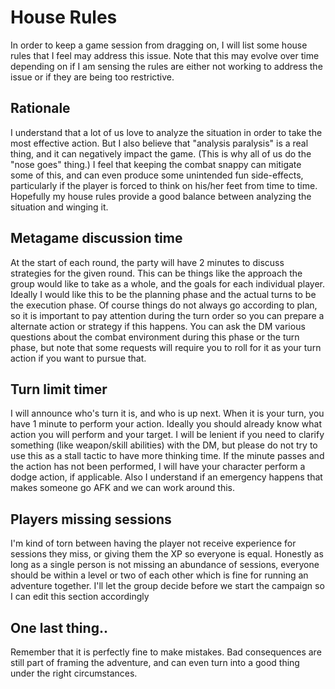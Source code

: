 # House Rules

In order to keep a game session from dragging on, I will list some house rules that I feel may address this issue.  Note that this may evolve over time depending on if I am sensing the rules are either not working to address the issue or if they are being too restrictive.

## Rationale

I understand that a lot of us love to analyze the situation in order to take the most effective action.  But I also believe that "analysis paralysis" is a real thing, and it can negatively impact the game.  (This is why all of us do the "nose goes" thing.)  I feel that keeping the combat snappy can mitigate some of this, and can even produce some unintended fun side-effects, particularly if the player is forced to think on his/her feet from time to time. Hopefully my house rules provide a good balance between analyzing the situation and winging it.

## Metagame discussion time

At the start of each round, the party will have 2 minutes to discuss strategies for the given round.  This can be things like the approach the group would like to take as a whole, and the goals for each individual player.  Ideally I would like this to be the planning phase and the actual turns to be the execution phase.  Of course things do not always go according to plan, so it is important to pay attention during the turn order so you can prepare a alternate action or strategy if this happens.  You can ask the DM various questions about the combat environment during this phase or the turn phase, but note that some requests will require you to roll for it as your turn action if you want to pursue that.

## Turn limit timer

I will announce who's turn it is, and who is up next.  When it is your turn, you have 1 minute to perform your action.  Ideally you should already know what action you will perform and your target.  I will be lenient if you need to clarify something (like weapon/skill abilities) with the DM, but please do not try to use this as a stall tactic to have more thinking time.  If the minute passes and the action has not been performed, I will have your character perform a dodge action, if applicable.  Also I understand if an emergency happens that makes someone go AFK and we can work around this.

## Players missing sessions

I'm kind of torn between having the player not receive experience for sessions they miss, or giving them the XP so everyone is equal.  Honestly as long as a single person is not missing an abundance of sessions, everyone should be within a level or two of each other which is fine for running an adventure together.  I'll let the group decide before we start the campaign so I can edit this section accordingly

## One last thing..

Remember that it is perfectly fine to make mistakes.  Bad consequences are still part of framing the adventure, and can even turn into a good thing under the right circumstances.
